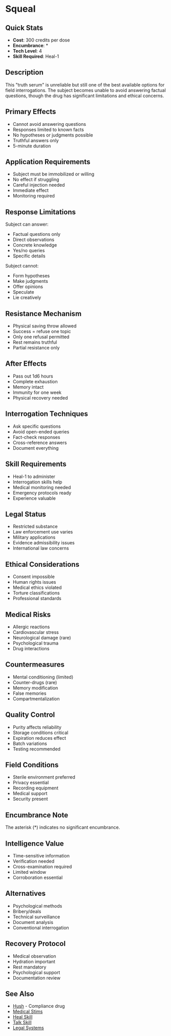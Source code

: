 # Squeal

## Quick Stats
- **Cost**: 300 credits per dose
- **Encumbrance**: *
- **Tech Level**: 4
- **Skill Required**: Heal-1

## Description
This "truth serum" is unreliable but still one of the best available options for field interrogations. The subject becomes unable to avoid answering factual questions, though the drug has significant limitations and ethical concerns.

## Primary Effects
- Cannot avoid answering questions
- Responses limited to known facts
- No hypotheses or judgments possible
- Truthful answers only
- 5-minute duration

## Application Requirements
- Subject must be immobilized or willing
- No effect if struggling
- Careful injection needed
- Immediate effect
- Monitoring required

## Response Limitations
Subject can answer:
- Factual questions only
- Direct observations
- Concrete knowledge
- Yes/no queries
- Specific details

Subject cannot:
- Form hypotheses
- Make judgments
- Offer opinions
- Speculate
- Lie creatively

## Resistance Mechanism
- Physical saving throw allowed
- Success = refuse one topic
- Only one refusal permitted
- Rest remains truthful
- Partial resistance only

## After Effects
- Pass out 1d6 hours
- Complete exhaustion
- Memory intact
- Immunity for one week
- Physical recovery needed

## Interrogation Techniques
- Ask specific questions
- Avoid open-ended queries
- Fact-check responses
- Cross-reference answers
- Document everything

## Skill Requirements
- Heal-1 to administer
- Interrogation skills help
- Medical monitoring needed
- Emergency protocols ready
- Experience valuable

## Legal Status
- Restricted substance
- Law enforcement use varies
- Military applications
- Evidence admissibility issues
- International law concerns

## Ethical Considerations
- Consent impossible
- Human rights issues
- Medical ethics violated
- Torture classifications
- Professional standards

## Medical Risks
- Allergic reactions
- Cardiovascular stress
- Neurological damage (rare)
- Psychological trauma
- Drug interactions

## Countermeasures
- Mental conditioning (limited)
- Counter-drugs (rare)
- Memory modification
- False memories
- Compartmentalization

## Quality Control
- Purity affects reliability
- Storage conditions critical
- Expiration reduces effect
- Batch variations
- Testing recommended

## Field Conditions
- Sterile environment preferred
- Privacy essential
- Recording equipment
- Medical support
- Security present

## Encumbrance Note
The asterisk (*) indicates no significant encumbrance.

## Intelligence Value
- Time-sensitive information
- Verification needed
- Cross-examination required
- Limited window
- Corroboration essential

## Alternatives
- Psychological methods
- Bribery/deals
- Technical surveillance
- Document analysis
- Conventional interrogation

## Recovery Protocol
- Medical observation
- Hydration important
- Rest mandatory
- Psychological support
- Documentation review

## See Also
- [Hush](hush.md) - Compliance drug
- [Medical Stims](../pharmaceuticals/)
- [Heal Skill](../../../character-creation/skills/heal.md)
- [Talk Skill](../../../character-creation/skills/talk.md)
- [Legal Systems](../../../game-master-resources/)